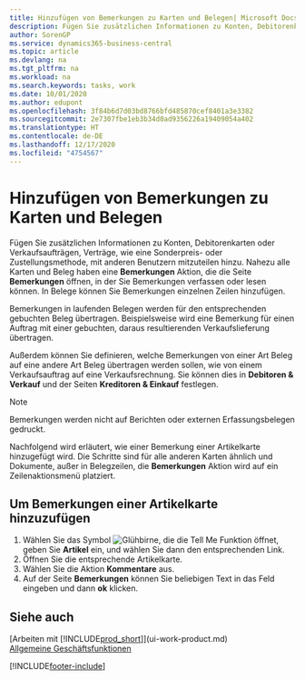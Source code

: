 ```yaml
---
title: Hinzufügen von Bemerkungen zu Karten und Belegen| Microsoft Docs
description: Fügen Sie zusätzlichen Informationen zu Konten, Debitorenkarten oder Verkaufsaufträgen, Verträge, wie eine Sonderpreis- oder Zustellungsmethode, mit anderen Benutzern mitzuteilen hinzu.
author: SorenGP
ms.service: dynamics365-business-central
ms.topic: article
ms.devlang: na
ms.tgt_pltfrm: na
ms.workload: na
ms.search.keywords: tasks, work
ms.date: 10/01/2020
ms.author: edupont
ms.openlocfilehash: 3f84b6d7d03bd8766bfd485870cef8401a3e3382
ms.sourcegitcommit: 2e7307fbe1eb3b34d0ad9356226a19409054a402
ms.translationtype: HT
ms.contentlocale: de-DE
ms.lasthandoff: 12/17/2020
ms.locfileid: "4754567"
---
```

# <a name="add-comments-to-cards-and-documents"></a>Hinzufügen von Bemerkungen zu Karten und Belegen
Fügen Sie zusätzlichen Informationen zu Konten, Debitorenkarten oder Verkaufsaufträgen, Verträge, wie eine Sonderpreis- oder Zustellungsmethode, mit anderen Benutzern mitzuteilen hinzu.
Nahezu alle Karten und Beleg haben eine **Bemerkungen** Aktion, die die Seite **Bemerkungen** öffnen, in der Sie Bemerkungen verfassen oder lesen können. In Belege können Sie Bemerkungen einzelnen Zeilen hinzufügen.

Bemerkungen in laufenden Belegen werden für den entsprechenden gebuchten Beleg übertragen. Beispielsweise wird eine Bemerkung für einen Auftrag mit einer gebuchten, daraus resultierenden Verkaufslieferung übertragen.

Außerdem können Sie definieren, welche Bemerkungen von einer Art Beleg auf eine andere Art Beleg übertragen werden sollen, wie von einem Verkaufsauftrag auf eine Verkaufsrechnung. Sie können dies in **Debitoren & Verkauf** und der Seiten **Kreditoren & Einkauf** festlegen.

> [!NOTE]
> Bemerkungen werden nicht auf Berichten oder externen Erfassungsbelegen gedruckt.

Nachfolgend wird erläutert, wie einer Bemerkung einer Artikelkarte hinzugefügt wird. Die Schritte sind für alle anderen Karten ähnlich und Dokumente, außer in Belegzeilen, die **Bemerkungen** Aktion wird auf ein Zeilenaktionsmenü platziert.

## <a name="to-add-a-comments-to-an-item-card"></a>Um Bemerkungen einer Artikelkarte hinzuzufügen
1. Wählen Sie das Symbol ![Glühbirne, die die Tell Me Funktion öffnet](media/ui-search/search_small.png "Was möchten Sie tun?"), geben Sie **Artikel** ein, und wählen Sie dann den entsprechenden Link.
2. Öffnen Sie die entsprechende Artikelkarte.
3. Wählen Sie die Aktion **Kommentare** aus.
4. Auf der Seite **Bemerkungen** können Sie beliebigen Text in das Feld eingeben und dann **ok** klicken.

## <a name="see-also"></a>Siehe auch
[Arbeiten mit [!INCLUDE[prod_short](includes/prod_short.md)]](ui-work-product.md)  
[Allgemeine Geschäftsfunktionen](ui-across-business-areas.md)


[!INCLUDE[footer-include](includes/footer-banner.md)]